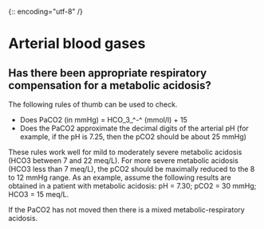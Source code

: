 {:: encoding="utf-8" /}

# Arterial blood gases

## Has there been appropriate respiratory compensation for a metabolic acidosis?

The following rules of thumb can be used to check.

- Does PaCO2 (in mmHg) = HCO_3_^-^ (mmol/l) + 15
- Does the PaCO2 approximate the decimal digits of the arterial pH (for example, if the pH is 7.25, then the pCO2 should be about 25 mmHg)

These rules work well for mild to moderately severe metabolic acidosis (HCO3 between 7 and 22 meq/L). For more severe metabolic acidosis (HCO3 less than 7 meq/L), the pCO2 should be maximally reduced to the 8 to 12 mmHg range. As an example, assume the following results are obtained in a patient with metabolic acidosis: pH = 7.30; pCO2 = 30 mmHg; HCO3 = 15 meq/L.

If the PaCO2 has not moved then there is a mixed metabolic-respiratory acidosis.


